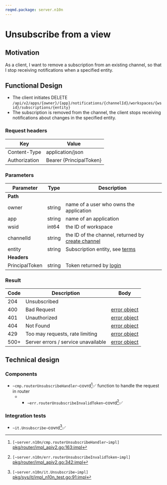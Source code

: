 ```yaml
---
reqmd.package: server.n10n
---
```


# Unsubscribe from a view

## Motivation

As a client, I want to remove a subscription from an existing channel, so that I stop receiving notifications when a specified entity.

## Functional Design

- The client initiates DELETE `/api/v2/apps/{owner}/{app}/notifications/{channelId}/workspaces/{wsid}/subscriptions/{entity}`
- The subscription is removed from the channel, the client stops receiving notifications about changes in the specified entity.

### Request headers

| Key | Value |
| --- | --- |
| Content-Type | application/json |
| Authorization | Bearer {PrincipalToken} |

### Parameters

| Parameter | Type | Description |
| --- | --- | --- |
| **Path** | | |
| owner | string | name of a user who owns the application |
| app | string | name of an application |
| wsid | int64 | the ID of workspace |
| channelId | string | the ID of the channel, returned by [create channel](./create-channel.md) |
| entity | string | Subscription entity, see [terms](./create-channel.md#terms) |
| **Headers** | | |
| PrincipalToken | string | Token returned by [login](../apiv2/login.md) |

### Result

| Code | Description | Body |
| --- | --- | --- |
| 204 | Unsubscribed |  |
| 400 | Bad Request | [error object](../apiv2/errors.md) |
| 401 | Unauthorized | [error object](../apiv2/errors.md) |
| 404 | Not Found | [error object](../apiv2/errors.md) |
| 429 | Too may requests, rate limiting | [error object](../apiv2/errors.md) |
| 500+ | Server errors / service unavailable | [error object](../apiv2/errors.md) |

## Technical design

### Components

- `~cmp.routerUnsubscribeHandler~`covrd[^1]✅ function to handle the request in router
  - - `~err.routerUnsubscribeInvalidToken~`covrd[^3]✅

### Integration tests

- `~it.Unsubscribe~`covrd[^2]✅

[^1]: `[~server.n10n/cmp.routerUnsubscribeHandler~impl]` [pkg/router/impl_apiv2.go:163:impl](https://github.com/voedger/voedger/blob/main/pkg/router/impl_apiv2.go#L163)
[^2]: `[~server.n10n/it.Unsubscribe~impl]` [pkg/sys/it/impl_n10n_test.go:91:impl](https://github.com/voedger/voedger/blob/main/pkg/sys/it/impl_n10n_test.go#L91)
[^3]: `[~server.n10n/err.routerUnsubscribeInvalidToken~impl]` [pkg/router/impl_apiv2.go:342:impl](https://github.com/voedger/voedger/blob/main/pkg/router/impl_apiv2.go#L342)
